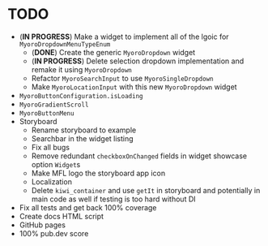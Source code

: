 # TODO

- (**IN PROGRESS**) Make a widget to implement all of the lgoic for `MyoroDropdownMenuTypeEnum`
  - (**DONE**) Create the generic `MyoroDropdown` widget
  - (**IN PROGRESS**) Delete selection dropdown implementation and remake it using `MyoroDropdown`
  - Refactor `MyoroSearchInput` to use `MyoroSingleDropdown`
  - Make `MyoroLocationInput` with this new `MyoroDropdown` widget
- `MyoroButtonConfiguration.isLoading`
- `MyoroGradientScroll`
- `MyoroButtonMenu`
- Storyboard
  - Rename storyboard to example
  - Searchbar in the widget listing
  - Fix all bugs
  - Remove redundant `checkboxOnChanged` fields in widget showcase option `Widget`s
  - Make MFL logo the storyboard app icon
  - Localization
  - Delete `kiwi_container` and use `getIt` in storyboard and potentially in main code as well if testing is too hard without DI
- Fix all tests and get back 100% coverage
- Create docs HTML script
- GitHub pages
- 100% pub.dev score

